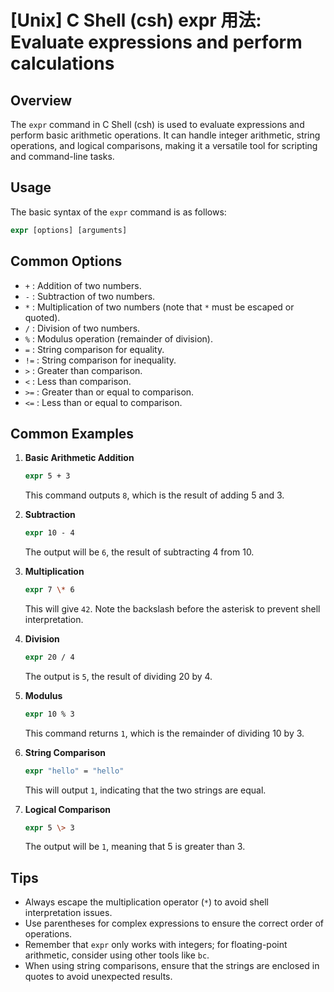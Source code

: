# [Unix] C Shell (csh) expr 用法: Evaluate expressions and perform calculations

## Overview
The `expr` command in C Shell (csh) is used to evaluate expressions and perform basic arithmetic operations. It can handle integer arithmetic, string operations, and logical comparisons, making it a versatile tool for scripting and command-line tasks.

## Usage
The basic syntax of the `expr` command is as follows:

```csh
expr [options] [arguments]
```

## Common Options
- `+` : Addition of two numbers.
- `-` : Subtraction of two numbers.
- `*` : Multiplication of two numbers (note that `*` must be escaped or quoted).
- `/` : Division of two numbers.
- `%` : Modulus operation (remainder of division).
- `=` : String comparison for equality.
- `!=` : String comparison for inequality.
- `>` : Greater than comparison.
- `<` : Less than comparison.
- `>=` : Greater than or equal to comparison.
- `<=` : Less than or equal to comparison.

## Common Examples

1. **Basic Arithmetic Addition**
   ```csh
   expr 5 + 3
   ```
   This command outputs `8`, which is the result of adding 5 and 3.

2. **Subtraction**
   ```csh
   expr 10 - 4
   ```
   The output will be `6`, the result of subtracting 4 from 10.

3. **Multiplication**
   ```csh
   expr 7 \* 6
   ```
   This will give `42`. Note the backslash before the asterisk to prevent shell interpretation.

4. **Division**
   ```csh
   expr 20 / 4
   ```
   The output is `5`, the result of dividing 20 by 4.

5. **Modulus**
   ```csh
   expr 10 % 3
   ```
   This command returns `1`, which is the remainder of dividing 10 by 3.

6. **String Comparison**
   ```csh
   expr "hello" = "hello"
   ```
   This will output `1`, indicating that the two strings are equal.

7. **Logical Comparison**
   ```csh
   expr 5 \> 3
   ```
   The output will be `1`, meaning that 5 is greater than 3.

## Tips
- Always escape the multiplication operator (`*`) to avoid shell interpretation issues.
- Use parentheses for complex expressions to ensure the correct order of operations.
- Remember that `expr` only works with integers; for floating-point arithmetic, consider using other tools like `bc`.
- When using string comparisons, ensure that the strings are enclosed in quotes to avoid unexpected results.